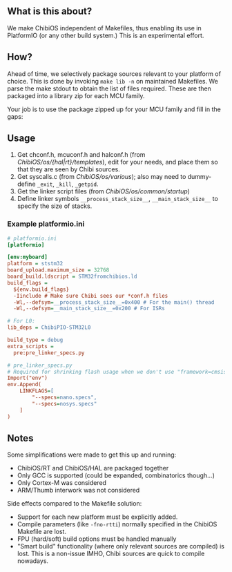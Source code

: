 
## What is this about?

We make ChibiOS independent of Makefiles, thus enabling its use in PlatformIO (or any other build system.) This is an experimental effort.

## How?

Ahead of time, we selectively package sources relevant to your platform of choice. This is done by invoking `make lib -n` on maintained Makefiles. We parse the make stdout to obtain the list of files required. These are then packaged into a library zip for each MCU family.

Your job is to use the package zipped up for your MCU family and fill in the gaps:

## Usage
1. Get chconf.h, mcuconf.h and halconf.h (from *ChibiOS/os/{hal|rt}/templates*), edit for your needs, and place them so that they are seen by Chibi sources.
2. Get syscalls.c (from *ChibiOS/os/various*); also may need to dummy-define `_exit`, `_kill`, `_getpid`.
3. Get the linker script files (from *ChibiOS/os/common/startup*)
4. Define linker symbols `__process_stack_size__`, `__main_stack_size__` to specify the size of stacks.

### Example platformio.ini

```ini
# platformio.ini
[platformio]

[env:myboard]
platform = ststm32
board_upload.maximum_size = 32768
board_build.ldscript = STM32fromchibios.ld
build_flags =
  ${env.build_flags}
  -Iinclude # Make sure Chibi sees our *conf.h files
  -Wl,--defsym=__process_stack_size__=0x400 # For the main() thread
  -Wl,--defsym=__main_stack_size__=0x200 # For ISRs

# For L0:
lib_deps = ChibiPIO-STM32L0

build_type = debug
extra_scripts =
  pre:pre_linker_specs.py

# pre_linker_specs.py
# Required for shrinking flash usage when we don't use "framework=cmsis" (applies for Newlib)
Import("env")
env.Append(
    LINKFLAGS=[
        "--specs=nano.specs",
        "--specs=nosys.specs"
    ]
)

```


## Notes

Some simplifications were made to get this up and running:
- ChibiOS/RT and ChibiOS/HAL are packaged together
- Only GCC is supported (could be expanded, combinatorics though...)
- Only Cortex-M was considered
- ARM/Thumb interwork was not considered

Side effects compared to the Makefile solution:
- Support for each new platform must be explicitly added.
- Compile parameters (like `-fno-rtti`) normally specified in the ChibiOS Makefile are lost.
- FPU (hard/soft) build options must be handled manually
- "Smart build" functionality (where only relevant sources are compiled) is lost. This is a non-issue IMHO, Chibi sources are quick to compile nowadays.
